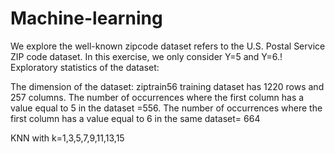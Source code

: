 # Machine-learning
We explore the well-known zipcode dataset refers to the U.S. Postal Service ZIP code dataset. In this exercise, we only consider Y=5 and Y=6.!
Exploratory statistics of the dataset:

The dimension of the dataset: ziptrain56 training dataset has 1220 rows and 257 columns.
The number of occurrences where the first column has a value equal to 5 in the dataset =556.
The number of occurrences where the first column has a value equal to 6 in the same dataset= 664

KNN with k=1,3,5,7,9,11,13,15




